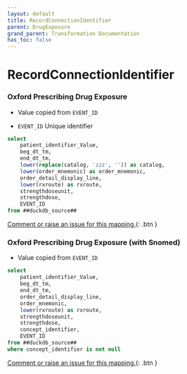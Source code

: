 ```yaml
---
layout: default
title: RecordConnectionIdentifier
parent: DrugExposure
grand_parent: Transformation Documentation
has_toc: false
---
```

# RecordConnectionIdentifier
### Oxford Prescribing Drug Exposure
* Value copied from `EVENT_ID`

* `EVENT_ID` Unique identifier 

```sql
select
	patient_identifier_Value,
	beg_dt_tm,
	end_dt_tm,
	lower(replace(catalog, 'zzz', '')) as catalog,
	lower(order_mnemonic) as order_mnemonic,
	order_detail_display_line,
	lower(rxroute) as rxroute,
	strengthdoseunit,
	strengthdose,
	EVENT_ID
from ##duckdb_source##
```


[Comment or raise an issue for this mapping.](https://github.com/answerdigital/oxford-omop-data-mapper/issues/new?title=OMOP%20DrugExposure%20table%20RecordConnectionIdentifier%20field%20Oxford%20Prescribing%20Drug%20Exposure%20mapping){: .btn }
### Oxford Prescribing Drug Exposure (with Snomed)
* Value copied from `EVENT_ID`

```sql
select
	patient_identifier_Value,
	beg_dt_tm,
	end_dt_tm,
	order_detail_display_line,
	order_mnemonic,
	lower(rxroute) as rxroute,
	strengthdoseunit,
	strengthdose,
	concept_identifier,
	EVENT_ID
from ##duckdb_source##
where concept_identifier is not null
```


[Comment or raise an issue for this mapping.](https://github.com/answerdigital/oxford-omop-data-mapper/issues/new?title=OMOP%20DrugExposure%20table%20RecordConnectionIdentifier%20field%20Oxford%20Prescribing%20Drug%20Exposure%20(with%20Snomed)%20mapping){: .btn }
